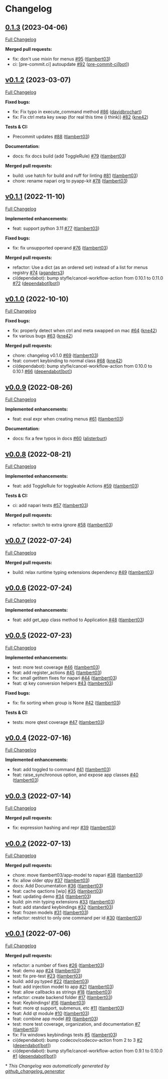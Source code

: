 # Changelog

## [0.1.3](https://github.com/pyapp-kit/app-model/tree/0.1.3) (2023-04-06)

[Full Changelog](https://github.com/pyapp-kit/app-model/compare/v0.1.2...0.1.3)

**Merged pull requests:**

- fix: don't use mixin for menus [\#95](https://github.com/pyapp-kit/app-model/pull/95) ([tlambert03](https://github.com/tlambert03))
- ci: \[pre-commit.ci\] autoupdate [\#92](https://github.com/pyapp-kit/app-model/pull/92) ([pre-commit-ci[bot]](https://github.com/apps/pre-commit-ci))

## [v0.1.2](https://github.com/pyapp-kit/app-model/tree/v0.1.2) (2023-03-07)

[Full Changelog](https://github.com/pyapp-kit/app-model/compare/v0.1.1...v0.1.2)

**Fixed bugs:**

- fix: Fix typo in execute\_command method [\#86](https://github.com/pyapp-kit/app-model/pull/86) ([davidbrochart](https://github.com/davidbrochart))
- fix: Fix ctrl meta key swap \(for real this time \(i think\)\) [\#82](https://github.com/pyapp-kit/app-model/pull/82) ([kne42](https://github.com/kne42))

**Tests & CI:**

- Precommit updates [\#88](https://github.com/pyapp-kit/app-model/pull/88) ([tlambert03](https://github.com/tlambert03))

**Documentation:**

- docs: fix docs build \(add ToggleRule\) [\#79](https://github.com/pyapp-kit/app-model/pull/79) ([tlambert03](https://github.com/tlambert03))

**Merged pull requests:**

- build: use hatch for build and ruff for linting [\#81](https://github.com/pyapp-kit/app-model/pull/81) ([tlambert03](https://github.com/tlambert03))
- chore: rename napari org to pyapp-kit [\#78](https://github.com/pyapp-kit/app-model/pull/78) ([tlambert03](https://github.com/tlambert03))

## [v0.1.1](https://github.com/pyapp-kit/app-model/tree/v0.1.1) (2022-11-10)

[Full Changelog](https://github.com/pyapp-kit/app-model/compare/v0.1.0...v0.1.1)

**Implemented enhancements:**

- feat: support python 3.11 [\#77](https://github.com/pyapp-kit/app-model/pull/77) ([tlambert03](https://github.com/tlambert03))

**Fixed bugs:**

- fix: fix unsupported operand [\#76](https://github.com/pyapp-kit/app-model/pull/76) ([tlambert03](https://github.com/tlambert03))

**Merged pull requests:**

- refactor: Use a dict \(as an ordered set\) instead of a list for menus registry [\#74](https://github.com/pyapp-kit/app-model/pull/74) ([aganders3](https://github.com/aganders3))
- ci\(dependabot\): bump styfle/cancel-workflow-action from 0.10.1 to 0.11.0 [\#72](https://github.com/pyapp-kit/app-model/pull/72) ([dependabot[bot]](https://github.com/apps/dependabot))

## [v0.1.0](https://github.com/pyapp-kit/app-model/tree/v0.1.0) (2022-10-10)

[Full Changelog](https://github.com/pyapp-kit/app-model/compare/v0.0.9...v0.1.0)

**Fixed bugs:**

- fix: properly detect when ctrl and meta swapped on mac [\#64](https://github.com/pyapp-kit/app-model/pull/64) ([kne42](https://github.com/kne42))
- fix various bugs [\#63](https://github.com/pyapp-kit/app-model/pull/63) ([kne42](https://github.com/kne42))

**Merged pull requests:**

- chore: changelog v0.1.0 [\#69](https://github.com/pyapp-kit/app-model/pull/69) ([tlambert03](https://github.com/tlambert03))
- feat: convert keybinding to normal class [\#68](https://github.com/pyapp-kit/app-model/pull/68) ([kne42](https://github.com/kne42))
- ci\(dependabot\): bump styfle/cancel-workflow-action from 0.10.0 to 0.10.1 [\#66](https://github.com/pyapp-kit/app-model/pull/66) ([dependabot[bot]](https://github.com/apps/dependabot))

## [v0.0.9](https://github.com/pyapp-kit/app-model/tree/v0.0.9) (2022-08-26)

[Full Changelog](https://github.com/pyapp-kit/app-model/compare/v0.0.8...v0.0.9)

**Implemented enhancements:**

- feat: eval expr when creating menus [\#61](https://github.com/pyapp-kit/app-model/pull/61) ([tlambert03](https://github.com/tlambert03))

**Documentation:**

- docs: fix a few typos in docs [\#60](https://github.com/pyapp-kit/app-model/pull/60) ([alisterburt](https://github.com/alisterburt))

## [v0.0.8](https://github.com/pyapp-kit/app-model/tree/v0.0.8) (2022-08-21)

[Full Changelog](https://github.com/pyapp-kit/app-model/compare/v0.0.7...v0.0.8)

**Implemented enhancements:**

- feat: add ToggleRule for toggleable Actions [\#59](https://github.com/pyapp-kit/app-model/pull/59) ([tlambert03](https://github.com/tlambert03))

**Tests & CI:**

- ci: add napari tests [\#57](https://github.com/pyapp-kit/app-model/pull/57) ([tlambert03](https://github.com/tlambert03))

**Merged pull requests:**

- refactor: switch to extra ignore [\#58](https://github.com/pyapp-kit/app-model/pull/58) ([tlambert03](https://github.com/tlambert03))

## [v0.0.7](https://github.com/pyapp-kit/app-model/tree/v0.0.7) (2022-07-24)

[Full Changelog](https://github.com/pyapp-kit/app-model/compare/v0.0.6...v0.0.7)

**Merged pull requests:**

- build: relax runtime typing extensions dependency [\#49](https://github.com/pyapp-kit/app-model/pull/49) ([tlambert03](https://github.com/tlambert03))

## [v0.0.6](https://github.com/pyapp-kit/app-model/tree/v0.0.6) (2022-07-24)

[Full Changelog](https://github.com/pyapp-kit/app-model/compare/v0.0.5...v0.0.6)

**Implemented enhancements:**

- feat: add get\_app class method to Application [\#48](https://github.com/pyapp-kit/app-model/pull/48) ([tlambert03](https://github.com/tlambert03))

## [v0.0.5](https://github.com/pyapp-kit/app-model/tree/v0.0.5) (2022-07-23)

[Full Changelog](https://github.com/pyapp-kit/app-model/compare/v0.0.4...v0.0.5)

**Implemented enhancements:**

- test: more test coverage [\#46](https://github.com/pyapp-kit/app-model/pull/46) ([tlambert03](https://github.com/tlambert03))
- feat: add register\_actions [\#45](https://github.com/pyapp-kit/app-model/pull/45) ([tlambert03](https://github.com/tlambert03))
- fix: small getitem fixes for napari [\#44](https://github.com/pyapp-kit/app-model/pull/44) ([tlambert03](https://github.com/tlambert03))
- feat: qt key conversion helpers [\#43](https://github.com/pyapp-kit/app-model/pull/43) ([tlambert03](https://github.com/tlambert03))

**Fixed bugs:**

- fix: fix sorting when group is None [\#42](https://github.com/pyapp-kit/app-model/pull/42) ([tlambert03](https://github.com/tlambert03))

**Tests & CI:**

- tests: more qtest coverage [\#47](https://github.com/pyapp-kit/app-model/pull/47) ([tlambert03](https://github.com/tlambert03))

## [v0.0.4](https://github.com/pyapp-kit/app-model/tree/v0.0.4) (2022-07-16)

[Full Changelog](https://github.com/pyapp-kit/app-model/compare/v0.0.3...v0.0.4)

**Implemented enhancements:**

- feat: add toggled to command [\#41](https://github.com/pyapp-kit/app-model/pull/41) ([tlambert03](https://github.com/tlambert03))
- feat: raise\_synchronous option, and expose app classes [\#40](https://github.com/pyapp-kit/app-model/pull/40) ([tlambert03](https://github.com/tlambert03))

## [v0.0.3](https://github.com/pyapp-kit/app-model/tree/v0.0.3) (2022-07-14)

[Full Changelog](https://github.com/pyapp-kit/app-model/compare/v0.0.2...v0.0.3)

**Merged pull requests:**

- fix: expression hashing and repr [\#39](https://github.com/pyapp-kit/app-model/pull/39) ([tlambert03](https://github.com/tlambert03))

## [v0.0.2](https://github.com/pyapp-kit/app-model/tree/v0.0.2) (2022-07-13)

[Full Changelog](https://github.com/pyapp-kit/app-model/compare/v0.0.1...v0.0.2)

**Merged pull requests:**

- chore: move tlambert03/app-model to napari [\#38](https://github.com/pyapp-kit/app-model/pull/38) ([tlambert03](https://github.com/tlambert03))
- fix: allow older qtpy [\#37](https://github.com/pyapp-kit/app-model/pull/37) ([tlambert03](https://github.com/tlambert03))
- docs: Add Documentation [\#36](https://github.com/pyapp-kit/app-model/pull/36) ([tlambert03](https://github.com/tlambert03))
- feat: cache qactions \[wip\] [\#35](https://github.com/pyapp-kit/app-model/pull/35) ([tlambert03](https://github.com/tlambert03))
- feat: updating demo [\#34](https://github.com/pyapp-kit/app-model/pull/34) ([tlambert03](https://github.com/tlambert03))
- build: pin min typing extensions [\#33](https://github.com/pyapp-kit/app-model/pull/33) ([tlambert03](https://github.com/tlambert03))
- feat: add standard keybindings [\#32](https://github.com/pyapp-kit/app-model/pull/32) ([tlambert03](https://github.com/tlambert03))
- feat: frozen models [\#31](https://github.com/pyapp-kit/app-model/pull/31) ([tlambert03](https://github.com/tlambert03))
- refactor: restrict to only one command per id [\#30](https://github.com/pyapp-kit/app-model/pull/30) ([tlambert03](https://github.com/tlambert03))

## [v0.0.1](https://github.com/pyapp-kit/app-model/tree/v0.0.1) (2022-07-06)

[Full Changelog](https://github.com/pyapp-kit/app-model/compare/3a1e61cc7b0b249a9f2e3fce9cfa6cf6b766cb2a...v0.0.1)

**Merged pull requests:**

- refactor: a number of fixes [\#26](https://github.com/pyapp-kit/app-model/pull/26) ([tlambert03](https://github.com/tlambert03))
- feat: demo app [\#24](https://github.com/pyapp-kit/app-model/pull/24) ([tlambert03](https://github.com/tlambert03))
- test: fix pre-test [\#23](https://github.com/pyapp-kit/app-model/pull/23) ([tlambert03](https://github.com/tlambert03))
- build: add py.typed [\#22](https://github.com/pyapp-kit/app-model/pull/22) ([tlambert03](https://github.com/tlambert03))
- feat: add injection model to app [\#21](https://github.com/pyapp-kit/app-model/pull/21) ([tlambert03](https://github.com/tlambert03))
- feat: allow callbacks as strings [\#18](https://github.com/pyapp-kit/app-model/pull/18) ([tlambert03](https://github.com/tlambert03))
- refactor: create backend folder [\#17](https://github.com/pyapp-kit/app-model/pull/17) ([tlambert03](https://github.com/tlambert03))
- feat: Keybindings! [\#16](https://github.com/pyapp-kit/app-model/pull/16) ([tlambert03](https://github.com/tlambert03))
- feat: more qt support, submenus, etc [\#11](https://github.com/pyapp-kit/app-model/pull/11) ([tlambert03](https://github.com/tlambert03))
- feat: Add qt module [\#10](https://github.com/pyapp-kit/app-model/pull/10) ([tlambert03](https://github.com/tlambert03))
- feat: combine app model [\#9](https://github.com/pyapp-kit/app-model/pull/9) ([tlambert03](https://github.com/tlambert03))
- test: more test coverage, organization, and documentation [\#7](https://github.com/pyapp-kit/app-model/pull/7) ([tlambert03](https://github.com/tlambert03))
- fix: Fix windows keybindings tests [\#5](https://github.com/pyapp-kit/app-model/pull/5) ([tlambert03](https://github.com/tlambert03))
- ci\(dependabot\): bump codecov/codecov-action from 2 to 3 [\#2](https://github.com/pyapp-kit/app-model/pull/2) ([dependabot[bot]](https://github.com/apps/dependabot))
- ci\(dependabot\): bump styfle/cancel-workflow-action from 0.9.1 to 0.10.0 [\#1](https://github.com/pyapp-kit/app-model/pull/1) ([dependabot[bot]](https://github.com/apps/dependabot))



\* *This Changelog was automatically generated by [github_changelog_generator](https://github.com/github-changelog-generator/github-changelog-generator)*
